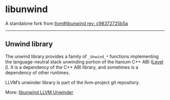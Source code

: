 # libunwind

A standalone fork from [llvm#libunwind rev: c98372725b5a](https://github.com/llvm/llvm-project/tree/main/libunwind)

---

## Unwind library

The unwind library provides a family of `_Unwind_*` functions implementing the language-neutral stack unwinding portion of the Itanium C++ ABI ([Level I](https://itanium-cxx-abi.github.io/cxx-abi/abi-eh.html#base-abi)). It is a dependency of the C++ ABI library, and sometimes is a dependency of other runtimes.

LLVM’s unwinder library is part of the llvm-project git repository. 

More: [libunwind LLVM Unwinder](libunwind/docs/index.rst)